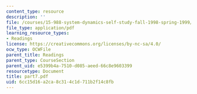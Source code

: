 ```yaml
---
content_type: resource
description: ''
file: /courses/15-988-system-dynamics-self-study-fall-1998-spring-1999/6cc15d16a2ca8c314c1d711b2f14c8fb_part7.pdf
file_type: application/pdf
learning_resource_types:
- Readings
license: https://creativecommons.org/licenses/by-nc-sa/4.0/
ocw_type: OCWFile
parent_title: Readings
parent_type: CourseSection
parent_uid: e5399b4a-7510-d085-aeed-66c8e9603399
resourcetype: Document
title: part7.pdf
uid: 6cc15d16-a2ca-8c31-4c1d-711b2f14c8fb
---
```

